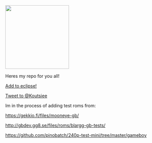 
<img src="https://idiotic.me/repo/repologo.png" width="200" height="200" />

Heres my repo for you all!<br>

[Add to eclipse!](https://eclipseemu.me/play/?q=repo&url=https://koutsie.l1nux.fun/repo/repo.json)

[Tweet to @Koutsiee](https://twitter.com/intent/tweet?screen_name=Koutsiee&ref_src=twsrc%5Etfw)




Im in the process of adding test roms from:

https://gekkio.fi/files/mooneye-gb/

http://gbdev.gg8.se/files/roms/blargg-gb-tests/

https://github.com/pinobatch/240p-test-mini/tree/master/gameboy

